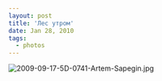 ```yaml
---
layout: post
title: 'Лес утром'
date: Jan 28, 2010
tags:
  - photos
---
```


![2009-09-17-5D-0741-Artem-Sapegin.jpg](photo://266)
